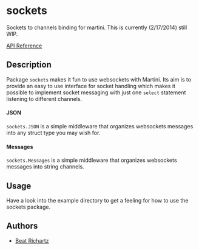 # sockets

Sockets to channels binding for martini. This is currently (2/17/2014) still WIP.

[API Reference](http://godoc.org/github.com/beatrichartz/sockets)

## Description

Package `sockets` makes it fun to use websockets with Martini. Its aim is to provide an easy to use interface for socket handling which makes it possible to implement socket messaging with just one `select` statement listening to different channels.

#### JSON

`sockets.JSON` is a simple middleware that organizes websockets messages into any struct type you may wish for.

#### Messages

`sockets.Messages` is a simple middleware that organizes websockets messages into string channels.

## Usage

Have a look into the example directory to get a feeling for how to use the sockets package.

## Authors

* [Beat Richartz](https://github.com/beatrichartz)

